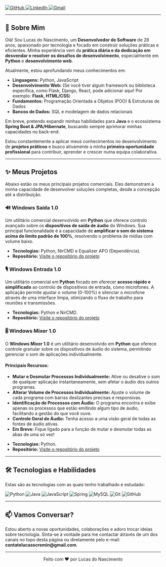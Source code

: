 <p align="left">
  <a href="https://github.com/regaliainterno" target="_blank">
    <img src="https://img.shields.io/badge/GitHub-100000?style=for-the-badge&logo=github&logoColor=white" alt="GitHub">
  </a>
  <a href="https://www.linkedin.com/in/lucas-nascimento28/" target="_blank">
    <img src="https://img.shields.io/badge/LinkedIn-0077B5?style=for-the-badge&logo=linkedin&logoColor=white" alt="LinkedIn">
  </a>
  <a href="mailto:contatolucasscremin@gmail.com">
    <img src="https://img.shields.io/badge/Gmail-D14836?style=for-the-badge&logo=gmail&logoColor=white" alt="Gmail">
  </a>
</p>

---

<h2>🚀 Sobre Mim</h2>

<p>Olá! Sou Lucas do Nascimento, um <strong>Desenvolvedor de Software</strong> de 28 anos, apaixonado por tecnologia e focado em construir soluções práticas e eficientes. Minha experiência vem da <strong>prática diária e da dedicação em desvendar e resolver os desafios de desenvolvimento</strong>, especialmente em <strong>Python</strong> e <strong>desenvolvimento web</strong>.</p>

<p>Atualmente, estou aprofundando meus conhecimentos em:</p>
<ul>
  <li><strong>Linguagens:</strong> Python, JavaScript</li>
  <li><strong>Desenvolvimento Web:</strong> (Se você tiver algum framework ou biblioteca específica, como Flask, Django, React, pode adicionar aqui! Por exemplo: <strong>Flask, HTML/CSS</strong>)</li>
  <li><strong>Fundamentos:</strong> Programação Orientada a Objetos (POO) & Estruturas de Dados</li>
  <li><strong>Bancos de Dados:</strong> SQL e modelagem de dados relacionais</li>
</ul>

<p>Em breve, pretendo expandir minhas habilidades para <strong>Java</strong> e o ecossistema <strong>Spring Boot & JPA/Hibernate</strong>, buscando sempre aprimorar minhas capacidades no back-end.</p>

<p>Estou constantemente a aplicar meus conhecimentos no desenvolvimento de <strong>projetos práticos</strong> e busco ativamente a minha <strong>primeira oportunidade profissional</strong> para contribuir, aprender e crescer numa equipa colaborativa.</p>

---

<h2>✨ Meus Projetos</h2>

<p>Abaixo estão os meus principais projetos comerciais. Eles demonstram a minha capacidade de desenvolver soluções completas, desde a concepção até a distribuição.</p>

<h3>🔊 Windows Saída 1.0</h3>

<p>Um utilitário comercial desenvolvido em <strong>Python</strong> que oferece controlo avançado sobre os <strong>dispositivos de saída de áudio</strong> do Windows. Sua principal funcionalidade é a capacidade de <strong>amplificar o som do sistema acima do limite padrão de 100%</strong>, resolvendo o problema de mídias com volume baixo.</p>

<ul>
  <li><strong>Tecnologias:</strong> Python, NirCMD e Equalizer APO (Dependência).</li>
  <li><strong>Repositório:</strong> <a href="https://github.com/regaliainterno/windows_saida" target="_blank">Visite o repositório do projeto</a></li>
</ul>

<h3>🎙️ Windows Entrada 1.0</h3>

<p>Um utilitário comercial em <strong>Python</strong> focado em oferecer <strong>acesso rápido e simplificado</strong> ao controlo de dispositivos de entrada, como microfones. A aplicação permite ajustar o volume (0-100%) e silenciar o microfone através de uma interface limpa, otimizando o fluxo de trabalho para reuniões e transmissões.</p>

<ul>
  <li><strong>Tecnologias:</strong> Python e NirCMD.</li>
  <li><strong>Repositório:</strong> <a href="https://github.com/regaliainterno/windows_entrada" target="_blank">Visite o repositório do projeto</a></li>
</ul>

<h3>🎚️ Windows Mixer 1.0</h3>

<p>O <strong>Windows Mixer 1.0</strong> é um utilitário desenvolvido em <strong>Python</strong> que oferece controle granular sobre os dispositivos de áudio do sistema, permitindo gerenciar o som de aplicações individualmente.</p>

<h4>Principais Recursos:</h4>
<ul>
  <li><strong>Mutar e Desmutar Processos Individualmente:</strong> Ative ou desative o som de qualquer aplicação instantaneamente, sem afetar o áudio dos outros programas.</li>
  <li><strong>Alterar Volume de Processos Individualmente:</strong> Ajuste o volume de cada programa com barras deslizantes precisas e responsivas.</li>
  <li><strong>Identificação de Processos com Áudio:</strong> O programa encontra e exibe apenas os processos que estão emitindo algum tipo de áudio, facilitando a gestão do que você ouve.</li>
  <li><strong>Controle Geral de Áudio:</strong> Tenha acesso a uma visão geral de todas as fontes de áudio ativas.</li>
  <li><strong>Em Breve:</strong> Fique ligado para a função de mutar e desmutar todas as abas de uma só vez!</li>
</ul>

<ul>
  <li><strong>Tecnologias:</strong> Python.</li>
  <li><strong>Repositório:</strong> <a href="https://github.com/regaliainterno/windows_mixer" target="_blank">Visite o repositório do projeto</a></li>
</ul>

---

<h2>🛠️ Tecnologias e Habilidades</h2>

<p>Estas são as tecnologias com as quais tenho trabalhado e estudado:</p>

<p align="left">
  <img src="https://img.shields.io/badge/Python-3776AB?style=for-the-badge&logo=python&logoColor=white" alt="Python">
  <img src="https://img.shields.io/badge/Java-ED8B00?style=for-the-badge&logo=openjdk&logoColor=white" alt="Java">
  <img src="https://img.shields.io/badge/JavaScript-F7DF1E?style=for-the-badge&logo=javascript&logoColor=black" alt="JavaScript">
  <img src="https://img.shields.io/badge/Spring-6DB33F?style=for-the-badge&logo=spring&logoColor=white" alt="Spring">
  <img src="https://img.shields.io/badge/MySQL-4479A1?style=for-the-badge&logo=mysql&logoColor=white" alt="MySQL">
  <img src="https://img.shields.io/badge/Git-F05032?style=for-the-badge&logo=git&logoColor=white" alt="Git">
  <img src="https://img.shields.io/badge/GitHub-100000?style=for-the-badge&logo=github&logoColor=white" alt="GitHub">
</p>

---

<h2>📫 Vamos Conversar?</h2>

<p>Estou aberto a novas oportunidades, colaborações e adoro trocar ideias sobre tecnologia. Sinta-se à vontade para me contactar através de um dos canais no topo desta página ou diretamente pelo e-mail: <strong>contatolucasscremin@gmail.com</strong>.</p>

---

<p align="center">
  Feito com ❤️ por Lucas do Nascimento
</p>
